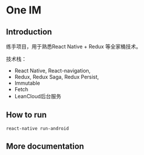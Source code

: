 # One IM

## Introduction

练手项目，用于熟悉React Native + Redux 等全家桶技术。

技术栈：

- React Native, React-navigation,
- Redux, Redux Saga, Redux Persist,
- Immutable
- Fetch
- LeanCloud后台服务

## How to run

```
react-native run-android

```

## More documentation
